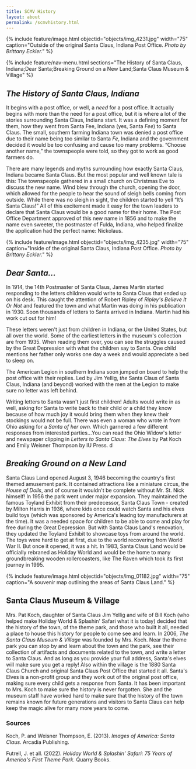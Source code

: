 ```yaml
---
title: SCMV History
layout: about
permalink: /scmvhistory.html
---
```


{% include feature/image.html objectid="objects/img_4231.jpg" width="75" caption="Outside of the original Santa Claus, Indiana Post Office. *Photo by Brittany Eckler."* %}

{% include feature/nav-menu.html sections="The History of Santa Claus, Indiana;Dear Santa;Breaking Ground on a New Land;Santa Claus Museum & Village" %}

## *The History of Santa Claus, Indiana*

It begins with a post office, or well, a *need* for a post office. It actually begins with more than the need for a post office, but it is where a lot of the stories surrounding Santa Claus, Indiana start. It was a defining moment for them, how they went from Santa Fee, Indiana (yes, Santa *Fee*) to Santa Claus. The small, southern farming Indiana town was denied a post office due to their name being too similar to Santa *Fe*, Indiana and the government decided it would be too confusing and cause too many problems. “Choose another name,” the townspeople were told, so they got to work as good farmers do. 

There are many legends and myths surrounding how exactly Santa Claus, Indiana became Santa Claus. But the most popular and well known tale is this: The townspeople gathered in a small church on Christmas Eve to discuss the new name. Wind blew through the church, opening the door, which allowed for the people to hear the sound of sleigh bells coming from outside. While there was no sleigh in sight, the children started to yell “It’s Santa Claus\!” All of this excitement made it easy for the town leaders to declare that Santa Claus would be a good name for their home. The Post Office Department approved of this new name in 1856 and to make the name even sweeter, the postmaster of Fulda, Indiana, who helped finalize the application had the perfect name: Nickolaus. 

{% include feature/image.html objectid="objects/img_4235.jpg" width="75" caption="Inside of the original Santa Claus, Indiana Post Office. *Photo by Brittany Eckler."* %}

## *Dear Santa...* 

In 1914, the 14th Postmaster of Santa Claus, James Martin started responding to the letters children would write to Santa Claus that ended up on his desk. This caught the attention of Robert Ripley of *Ripley's Believe It Or Not* and featured the town and what Martin was doing in his publication in 1930. Soon thousands of letters to Santa arrived in Indiana. Martin had his work cut out for him!

These letters weren't just from children in Indiana, or the United States, but all over the world. Some of the earliest letters in the museum's collection are from 1935. When reading them over, you can see the struggles caused by the Great Depression with what the children say to Santa. One child mentions her father only works one day a week and would appreciate a bed to sleep on. 

The American Legion in southern Indiana soon jumped on board to help the post office with their replies. Led by Jim Yellig, *the* Santa Claus of Santa Claus, Indiana (and beyond) worked with the men at the Legion to make sure no letter was left behind. 

Writing letters to Santa wasn't just first children! Adults would write in as well, asking for Santa to write back to their child or a child they know because of how much joy it would bring them when they knew their stockings would not be full. There was even a woman who wrote in from Ohio asking for a *Santa of her own*. Which garnered a few different responses from interested parties...You can read the Ohio Widow's letter and newspaper clipping in *Letters to Santa Claus: The Elves* by Pat Koch and Emily Weisner Thompson by IU Press. d

## *Breaking Ground on a New Land*

Santa Claus Land opened August 3, 1946 becoming the country's first themed amusement park. It contained attractions like a miniature circus, the *House of Dolls*, and of course it wouldn't be complete without Mr. St. Nick himself! In 1956 the park went under major expansion. They maintained the famous Toyland Exhibit from their predecessor, Santa Claus Town - created by Milton Harris in 1936, where kids once could watch Santa and his elves build toys (which was sponsored by America's leadng toy manufacturers at the time). It was a needed space for children to be able to come and play for free during the Great Depression. But with Santa Claus Land's renovation, they updated the Toyland Exhibit to showcase toys from around the world. The toys were hard to get at first, due to the world recovering from World War II. But once it opened, it was a hit. In 1983, Santa Claus Land would be officially rebraned as Holiday World and would be the home to many groundbreaking wooden rollercoasters, like The Raven which took its first journey in 1995. 

{% include feature/image.html objectid="objects/img_01182.jpg" width="75" caption="A souvenir map outlining the areas of Santa Claus Land." %}

## Santa Claus Museum & Village 

Mrs. Pat Koch, daughter of Santa Claus Jim Yellig and wife of Bill Koch (who helped make Holiday World & Splashin' Safari what it is today) decided that the history of the town, of the theme park, and those who built it all, needed a place to house this history for people to come see and learn. In 2006, *The Santa Claus Museum & Village* was founded by Mrs. Koch. Near the theme park you can stop by and learn about the town and the park, see their collection of artifacts and documents related to the town, and write a letter to Santa Claus. And as long as you provide your full address, Santa's elves will make sure you get a reply! Also within the village is the 1880 Santa Claus Church and original Santa Claus Post Office that started it all. Santa's Elves is a non-profit group and they work out of the original post office, making sure every child gets a response from Santa. It has been important to Mrs. Koch to make sure the history is never forgotten. She and the museum staff have worked hard to make sure that the history of the town remains known for future generations and visitors to Santa Claus can help keep the magic alive for many more years to come.


### Sources
Koch, P. and Weisner Thompson, E. (2013). *Images of America: Santa Claus.* Arcadia Publishing.

Futrell, J. et all. (2022). *Holiday World & Splashin' Safari: 75 Years of America's First Theme Park.* Quarry Books.

